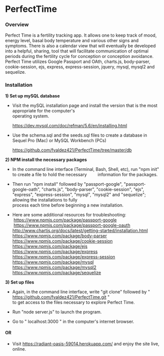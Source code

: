 # PerfectTime
### Overview
Perfect Time is a fertility tracking app. It allows one to keep track of mood, energy level, basal body temperature and various other signs and symptoms. There is also a calendar view that will eventually be developed into a helpful, sharing,  tool that will facilitate communication of optimal periods during the fertility cycle for conception or conception avoidance. Perfect Time utilizes Google Passport and OAth, charts.js, body-parser, cookie-session, ejs, express, express-session, jquery, mysql, mysql2 and sequelize.

### Installation

**1) Set up mySQL database**

  * Visit the mySQL installation page and install the version that is the most appropriate for the computer's  
    operating system.

    https://dev.mysql.com/doc/refman/5.6/en/installing.html
    
  * Use the schema.sql and the seeds.sql files to create a database in Sequel Pro (Mac) or MySQL Workbench (PCs) 
  
    https://github.com/fvaldez421/PerfectTime/tree/master/db
    

**2) NPM install the necessary packages**

  * In the command line interface (Terminal, Bash, Shell, etc), run "npm init" to create a file to hold the necessary            information for the packages.
  
  * Then run "npm install" followed by "passport-google", "passport-google-oath", "charts.js", "body-parser", "cookie-session", "ejs", "express", "express-session", "mysql", "mysql2" and "sequelize"; allowing the installations to fully  
    process each time before beginning a new installation.  
    
  * Here are some additional resources for troubleshooting:   
  https://www.npmjs.com/package/passport-google    
  https://www.npmjs.com/package/passport-google-oauth   
  http://www.chartjs.org/docs/latest/getting-started/installation.html   
  https://www.npmjs.com/package/body-parser   
  https://www.npmjs.com/package/cookie-session   
  https://www.npmjs.com/package/ejs   
  https://www.npmjs.com/package/express   
  https://www.npmjs.com/package/express-session   
  https://www.npmjs.com/package/mysql   
  https://www.npmjs.com/package/mysql2   
  https://www.npmjs.com/package/sequelize   
  
**3) Set up files**

  * Again, in the command line interface, write "git clone" followed by " https://github.com/fvaldez421/PerfectTime.git "  
    to get access to the files necessary to explore Perfect Time.
    
  * Run "node server.js" to launch the program.  
  
  * Go to " localhost:3000 " in the computer's internet browser. 
  
  #### OR
  
  * Visit https://radiant-oasis-59014.herokuapp.com/  and enjoy the site live, online. 
  
  
  
